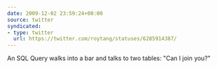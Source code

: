 ```yaml
---
date: 2009-12-02 23:59:24+00:00
source: twitter
syndicated:
- type: twitter
  url: https://twitter.com/roytang/statuses/6285914387/
---
```


An SQL Query walks into a bar and talks to two tables: "Can I join you?"